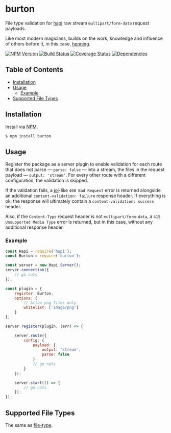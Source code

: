 # burton
File type validation for [hapi](https://github.com/hapijs/hapi) raw stream `multipart/form-data` request payloads.

Like most modern magicians, builds on the work, knowledge and influence of others before it, in this case, [henning](https://github.com/ruiquelhas/henning).

[![NPM Version][fury-img]][fury-url] [![Build Status][travis-img]][travis-url] [![Coverage Status][coveralls-img]][coveralls-url] [![Dependencies][david-img]][david-url]

## Table of Contents
- [Installation](#installation)
- [Usage](#usage)
  - [Example](#example)
- [Supported File Types](#supported-file-types)

## Installation
Install via [NPM](https://www.npmjs.org).

```sh
$ npm install burton
```

## Usage
Register the package as a server plugin to enable validation for each route that does not parse — `parse: false` — into a stream, the files in the request payload — `output: 'stream'`. For every other route with a different configuration, the validation is skipped.

If the validation fails, a [joi](https://github.com/hapijs/joi)-like `400 Bad Request` error is returned alongside an additional `content-validation: failure` response header. If everything is ok, the response will ultimately contain a `content-validation: success` header.

Also, if the `Content-Type` request header is not `multipart/form-data`, a `415 Unsupported Media Type` error is returned, but in this case, without any additional response header.

### Example

```js
const Hapi = require('hapi');
const Burton = require('burton');

const server = new Hapi.Server();
server.connection({
    // go nuts
});

const plugin = {
    register: Burton,
    options: {
        // Allow png files only
        whitelist: ['image/png']
    }
};

server.register(plugin, (err) => {

    server.route({
        config: {
            payload: {
                output: 'stream',
                parse: false
            }
            // go nuts
        }
    });

    server.start(() => {
        // go nuts
    });
});
```

## Supported File Types
The same as [file-type](https://github.com/sindresorhus/file-type#supported-file-types).

[coveralls-img]: https://coveralls.io/repos/ruiquelhas/burton/badge.svg
[coveralls-url]: https://coveralls.io/github/ruiquelhas/burton
[david-img]: https://david-dm.org/ruiquelhas/burton.svg
[david-url]: https://david-dm.org/ruiquelhas/burton
[fury-img]: https://badge.fury.io/js/burton.svg
[fury-url]: https://badge.fury.io/js/burton
[travis-img]: https://travis-ci.org/ruiquelhas/burton.svg
[travis-url]: https://travis-ci.org/ruiquelhas/burton
